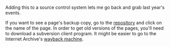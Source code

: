 Adding this to a source control system lets me go back and grab last year's events.

If you want to see a page's backup copy, go to the [repository](http://fccbc.googlecode.com/svn/trunk/fccbc/) and click on the name of the page. In order to get old versions of the pages, you'll need to download a subversion client program. It might be easier to go to the Internet Archive's [wayback machine](http://web.archive.org/web/*/http://www.fccbc.ca/).